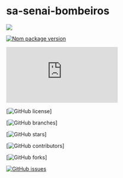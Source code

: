# sa-senai-bombeiros

<img src="https://img.shields.io/static/v1?label=Blog&message=Rocketseat&color=7159c1&style=for-the-badge&logo=ghost"/>

[![Npm package version](https://badgen.net/npm/v/express)](https://npmjs.com/package/express)

[![Npm package license](https://badgen.net/npm/llicense/discord.js)](https://npmjs.com/package/discord.js)

[![GitHub license](https://github.com/uBrunoow/sa-senai-bombeiros)]

[![GitHub branches](https://github.com/uBrunoow/sa-senai-bombeiros)]

[![GitHub stars](https://github.com/uBrunoow/sa-senai-bombeiros)]

[![GitHub contributors](https://github.com/uBrunoow/sa-senai-bombeiros)]

[![GitHub forks](https://github.com/uBrunoow/sa-senai-bombeiros)]

[![GitHub issues](https://github.com/uBrunoow/sa-senai-bombeiros)](https://github.com/uBrunoow/sa-senai-bombeiros)
